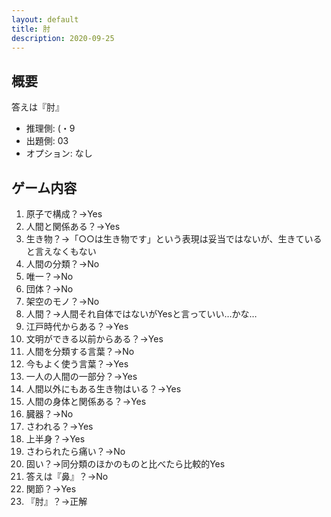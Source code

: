 ```yaml
---
layout: default
title: 肘
description: 2020-09-25
---
```


## 概要

答えは『肘』

- 推理側: (・9
- 出題側: 03
- オプション: なし

## ゲーム内容

1. 原子で構成？→Yes
2. 人間と関係ある？→Yes
3. 生き物？→「○○は生き物です」という表現は妥当ではないが、生きていると言えなくもない
4. 人間の分類？→No
5. 唯一？→No
6. 団体？→No
7. 架空のモノ？→No
8. 人間？→人間それ自体ではないがYesと言っていい…かな…
9. 江戸時代からある？→Yes
10. 文明ができる以前からある？→Yes
11. 人間を分類する言葉？→No
12. 今もよく使う言葉？→Yes
13. 一人の人間の一部分？→Yes
14. 人間以外にもある生き物はいる？→Yes
15. 人間の身体と関係ある？→Yes
16. 臓器？→No
17. さわれる？→Yes
18. 上半身？→Yes
19. さわられたら痛い？→No
20. 固い？→同分類のほかのものと比べたら比較的Yes
21. 答えは『鼻』？→No
22. 関節？→Yes
23. 『肘』？→正解
